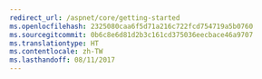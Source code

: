 ```yaml
---
redirect_url: /aspnet/core/getting-started
ms.openlocfilehash: 2325080caa6f5d71a216c722fcd754719a5b0760
ms.sourcegitcommit: 0b6c8e6d81d2b3c161cd375036eecbace46a9707
ms.translationtype: HT
ms.contentlocale: zh-TW
ms.lasthandoff: 08/11/2017
---
```

